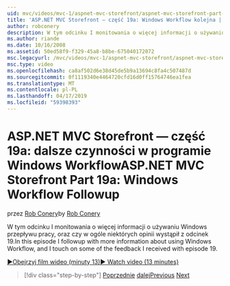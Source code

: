 ```yaml
---
uid: mvc/videos/mvc-1/aspnet-mvc-storefront/aspnet-mvc-storefront-part-19a-windows-workflow-followup
title: 'ASP.NET MVC Storefront — część 19a: Windows Workflow kolejna | Dokumentacja firmy Microsoft'
author: robconery
description: W tym odcinku I monitowania o więcej informacji o używaniu Windows przepływu pracy, oraz czy w ogóle niektórych opinii wystąpił z odcinek 19.
ms.author: riande
ms.date: 10/16/2008
ms.assetid: 50ed58f9-f329-45a8-b8be-675040172072
msc.legacyurl: /mvc/videos/mvc-1/aspnet-mvc-storefront/aspnet-mvc-storefront-part-19a-windows-workflow-followup
msc.type: video
ms.openlocfilehash: ca8af502d6e38d45de5b9a13694c8fa4c507487d
ms.sourcegitcommit: 0f1119340e4464720cfd16d0ff15764746ea1fea
ms.translationtype: MT
ms.contentlocale: pl-PL
ms.lasthandoff: 04/17/2019
ms.locfileid: "59398393"
---
```

# <a name="aspnet-mvc-storefront-part-19a-windows-workflow-followup"></a><span data-ttu-id="999be-103">ASP.NET MVC Storefront — część 19a: dalsze czynności w programie Windows Workflow</span><span class="sxs-lookup"><span data-stu-id="999be-103">ASP.NET MVC Storefront Part 19a: Windows Workflow Followup</span></span>

<span data-ttu-id="999be-104">przez [Rob Conery](https://github.com/robconery)</span><span class="sxs-lookup"><span data-stu-id="999be-104">by [Rob Conery](https://github.com/robconery)</span></span>

<span data-ttu-id="999be-105">W tym odcinku I monitowania o więcej informacji o używaniu Windows przepływu pracy, oraz czy w ogóle niektórych opinii wystąpił z odcinek 19.</span><span class="sxs-lookup"><span data-stu-id="999be-105">In this episode I followup with more information about using Windows Workflow, and I touch on some of the feedback I received with episode 19.</span></span>

[<span data-ttu-id="999be-106">&#9654;Obejrzyj film wideo (minuty 13)</span><span class="sxs-lookup"><span data-stu-id="999be-106">&#9654; Watch video (13 minutes)</span></span>](https://channel9.msdn.com/Blogs/ASP-NET-Site-Videos/aspnet-mvc-storefront-part-19a-windows-workflow-followup)

> [!div class="step-by-step"]
> <span data-ttu-id="999be-107">[Poprzednie](aspnet-mvc-storefront-part-19-processing-orders-with-windows-workflow.md)
> [dalej](aspnet-mvc-storefront-part-20-logging.md)</span><span class="sxs-lookup"><span data-stu-id="999be-107">[Previous](aspnet-mvc-storefront-part-19-processing-orders-with-windows-workflow.md)
[Next](aspnet-mvc-storefront-part-20-logging.md)</span></span>
